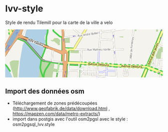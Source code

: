 # lvv-style

Style de rendu Tilemill pour la carte de la ville a velo

![alt tag](https://github.com/rya6453/lvv-style/blob/master/lvv.png)


## Import des données osm

- Téléchargement de zones prédécoupées (http://www.geofabrik.de/data/download.html , https://mapzen.com/data/metro-extracts/)
- import dans postgis avec l'outil osm2pgsl avec le style : osm2pgsql_lvv.style


